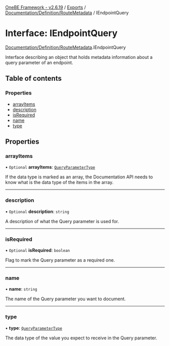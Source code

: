 [OneBE Framework - v2.6.19](../README.md) / [Exports](../modules.md) / [Documentation/Definition/RouteMetadata](../modules/Documentation_Definition_RouteMetadata.md) / IEndpointQuery

# Interface: IEndpointQuery

[Documentation/Definition/RouteMetadata](../modules/Documentation_Definition_RouteMetadata.md).IEndpointQuery

Interface describing an object that holds metadata information
about a query parameter of an endpoint.

## Table of contents

### Properties

- [arrayItems](Documentation_Definition_RouteMetadata.IEndpointQuery.md#arrayitems)
- [description](Documentation_Definition_RouteMetadata.IEndpointQuery.md#description)
- [isRequired](Documentation_Definition_RouteMetadata.IEndpointQuery.md#isrequired)
- [name](Documentation_Definition_RouteMetadata.IEndpointQuery.md#name)
- [type](Documentation_Definition_RouteMetadata.IEndpointQuery.md#type)

## Properties

### arrayItems

• `Optional` **arrayItems**: [`QueryParameterType`](../enums/Documentation_Definition_DataTypes.QueryParameterType.md)

If the data type is marked as an array, the Documentation API needs to know
what is the data type of the items in the array.

___

### description

• `Optional` **description**: `string`

A description of what the Query parameter is used for.

___

### isRequired

• `Optional` **isRequired**: `boolean`

Flag to mark the Query parameter as a required one.

___

### name

• **name**: `string`

The name of the Query parameter you want to document.

___

### type

• **type**: [`QueryParameterType`](../enums/Documentation_Definition_DataTypes.QueryParameterType.md)

The data type of the value you expect to receive in the Query parameter.
